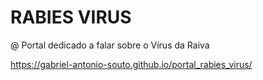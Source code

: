 # RABIES VIRUS

@ Portal dedicado a falar sobre o Vírus da Raiva

https://gabriel-antonio-souto.github.io/portal_rabies_virus/

